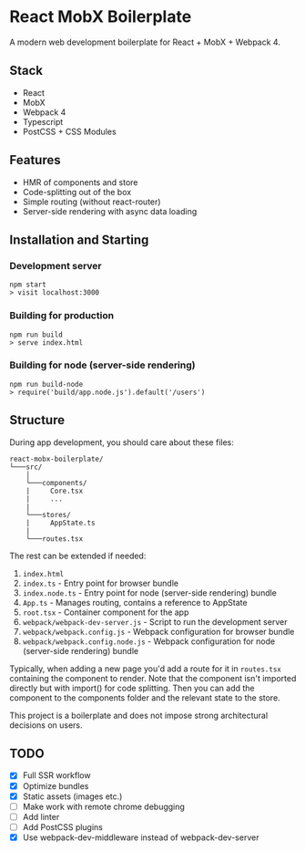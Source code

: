 # React MobX Boilerplate
 
A modern web development boilerplate for React + MobX + Webpack 4.
## Stack

* React
* MobX
* Webpack 4
* Typescript
* PostCSS + CSS Modules

## Features

* HMR of components and store
* Code-splitting out of the box
* Simple routing (without react-router)
* Server-side rendering with async data loading

## Installation and Starting

### Development server
```
npm start
> visit localhost:3000
```

### Building for production
```
npm run build
> serve index.html
```

### Building for node (server-side rendering)
```
npm run build-node
> require('build/app.node.js').default('/users')
```


## Structure

During app development, you should care about these files:

```
react-mobx-boilerplate/
└───src/
    │
    └───components/
    |     Core.tsx
    |     ...
    |
    └───stores/
    |     AppState.ts
    |
    └───routes.tsx
```

The rest can be extended if needed:

1. `index.html`
1. `index.ts` - Entry point for browser bundle
1. `index.node.ts` - Entry point for node (server-side rendering) bundle
1. `App.ts` - Manages routing, contains a reference to AppState
1. `root.tsx` - Container component for the app
1. `webpack/webpack-dev-server.js` - Script to run the development server
1. `webpack/webpack.config.js` - Webpack configuration for browser bundle
1. `webpack/webpack.config.node.js` - Webpack configuration for node (server-side rendering) bundle

Typically, when adding a new page you'd add a route for it in `routes.tsx` containing the component to render. Note that the component isn't imported directly but with import() for code splitting. Then you can add the component to the components folder and the relevant state to the store.

This project is a boilerplate and does not impose strong architectural decisions on users.


## TODO

- [x] Full SSR workflow
- [x] Optimize bundles
- [x] Static assets (images etc.)
- [ ] Make work with remote chrome debugging
- [ ] Add linter
- [ ] Add PostCSS plugins
- [x] Use webpack-dev-middleware instead of webpack-dev-server
